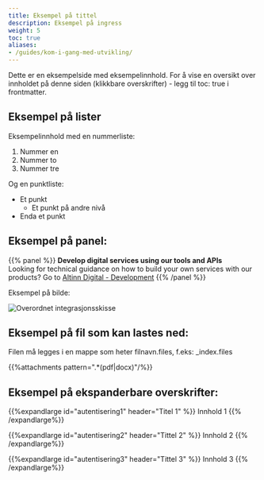 ```yaml
---
title: Eksempel på tittel
description: Eksempel på ingress
weight: 5
toc: true
aliases:
- /guides/kom-i-gang-med-utvikling/
---
```


Dette er en eksempelside med eksempelinnhold. For å vise en oversikt over innholdet på denne siden (klikkbare overskrifter) - legg til toc: true i frontmatter. 

## Eksempel på lister
Eksempelinnhold med en nummerliste: 

1. Nummer en
2. Nummer to
3. Nummer tre

Og en punktliste: 

- Et punkt
    - Et punkt på andre nivå
- Enda et punkt

## Eksempel på panel:

{{% panel %}}
**Develop digital services using our tools and APIs**<br>
Looking for technical guidance on how to build your own services with our products? Go to [Altinn Digital - Development](https://altinn.github.io/docs/)
{{% /panel %}}<br>

Eksempel på bilde:

![Overordnet integrasjonsskisse](integrasjonsskisse.png "Overordnet integrasjonsskisse")

## Eksempel på fil som kan lastes ned:

Filen må legges i en mappe som heter filnavn.files, f.eks: _index.files

{{%attachments pattern=".*(pdf|docx)"/%}}

## Eksempel på ekspanderbare overskrifter: 

{{%expandlarge id="autentisering1" header="Titel 1" %}}
Innhold 1
{{% /expandlarge%}}

{{%expandlarge id="autentisering2" header="Tittel 2" %}}
Innhold 2
{{% /expandlarge%}}

{{%expandlarge id="autentisering3" header="Tittel 3" %}}
Innhold 3
{{% /expandlarge%}}


